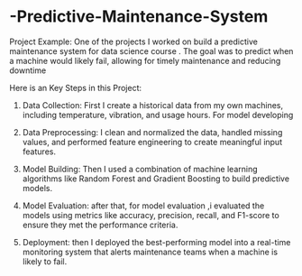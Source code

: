 # -Predictive-Maintenance-System

Project Example:
One of the projects I worked on build a predictive maintenance system for data science course . 
The goal was to predict when a machine would likely fail, allowing for timely maintenance and reducing downtime

Here is an Key Steps in this Project:

1.	Data Collection:
                First I create a historical data from my own machines, including temperature, vibration, and usage hours.
For model developing

3.	Data Preprocessing: 
                I clean and normalized the data, handled missing values, and performed feature engineering to create meaningful input features.
4.	Model Building: 
                Then I used a combination of machine learning algorithms like Random Forest and Gradient Boosting to build predictive models.
5.	Model Evaluation:
                after that, for model evaluation ,i evaluated the models using metrics like accuracy, precision, recall, and F1-score to ensure they met the performance criteria.
6.	Deployment: 
                 then I deployed the best-performing model into a real-time monitoring system that alerts maintenance teams when a machine is likely to fail.
